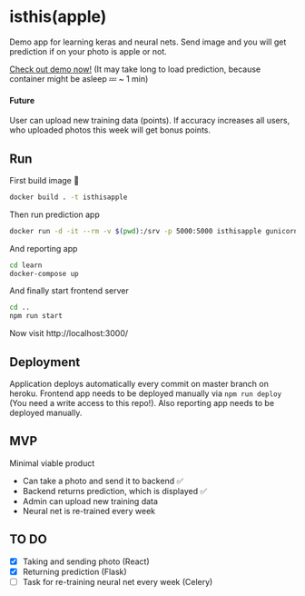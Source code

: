 # isthis(apple)

Demo app for learning keras and neural nets. Send image and you will get prediction if on your photo is apple or not.

[Check out demo now!](https://prd-ev.github.io/isthis/) (It may take long to load prediction, because container might be asleep 💤 ~ 1 min)

#### Future

User can upload new training data (points). If accuracy increases all users, who uploaded photos this week will get bonus points.

## Run

First build image 🐳

```bash
docker build . -t isthisapple
```

Then run prediction app

```bash
docker run -d -it --rm -v $(pwd):/srv -p 5000:5000 isthisapple gunicorn main:app -b 0.0.0.0:5000
```

And reporting app

```bash
cd learn
docker-compose up
```

And finally start frontend server

```bash
cd ..
npm run start
```

Now visit http://localhost:3000/

## Deployment

Application deploys automatically every commit on master branch on heroku. Frontend app needs to be deployed manually via `npm run deploy` (You need a write access to this repo!). Also reporting app needs to be deployed manually. 

## MVP

Minimal viable product

- Can take a photo and send it to backend ✅
- Backend returns prediction, which is displayed ✅
- Admin can upload new training data
- Neural net is re-trained every week

## TO DO

- [x] Taking and sending photo (React)
- [x] Returning prediction (Flask)
- [ ] Task for re-training neural net every week (Celery)
